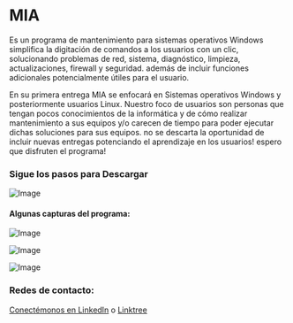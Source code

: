 # MIA 
Es un programa de mantenimiento para sistemas operativos Windows simplifica la digitación de comandos a los usuarios con un clic, solucionando problemas de red, sistema, diagnóstico, limpieza, actualizaciones, firewall y seguridad. además de incluir funciones adicionales potencialmente útiles para el usuario. 

En su primera entrega MIA se enfocará en Sistemas operativos Windows y posteriormente usuarios Linux. Nuestro foco de usuarios son personas que tengan pocos conocimientos de la informática y de cómo realizar mantenimiento a sus equipos y/o carecen de tiempo para poder ejecutar dichas soluciones para sus equipos. no se descarta la oportunidad de incluir nuevas entregas potenciando el aprendizaje en los usuarios!
espero que disfruten el programa!

<h3>Sigue los pasos para Descargar</h3>

![Image](https://github.com/user-attachments/assets/d06e09b2-7fd0-4757-b9bd-85050c39a441)

<h4>Algunas capturas del programa:</h4>

![Image](https://github.com/user-attachments/assets/eeb4445e-bef6-4914-8e08-3213019ce682)

![Image](https://github.com/user-attachments/assets/ab13b5c3-edc9-4fad-a05f-e7e8239cfede)

![Image](https://github.com/user-attachments/assets/09c2d58d-8143-4192-b4ae-cb03263bba75)

<h3>Redes de contacto:</h3>

[Conectémonos en LinkedIn](https://www.linkedin.com/in/barucaguilarbolados/) o
[Linktree](https://linktr.ee/barucaguilar)
